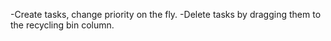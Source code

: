 -Create tasks, change priority on the fly.
-Delete tasks by dragging them to the recycling bin column.
